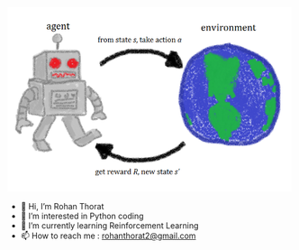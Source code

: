 <img src="./Rl_agent.png">


- 👋 Hi, I’m Rohan Thorat
- 👀 I’m interested in Python coding
- 🌱 I’m currently learning Reinforcement Learning
- 📫 How to reach me : rohanthorat2@gmail.com

<!---
rohanthor/rohanthor is a ✨ special ✨ repository because its `README.md` (this file) appears on your GitHub profile.
You can click the Preview link to take a look at your changes.
--->
